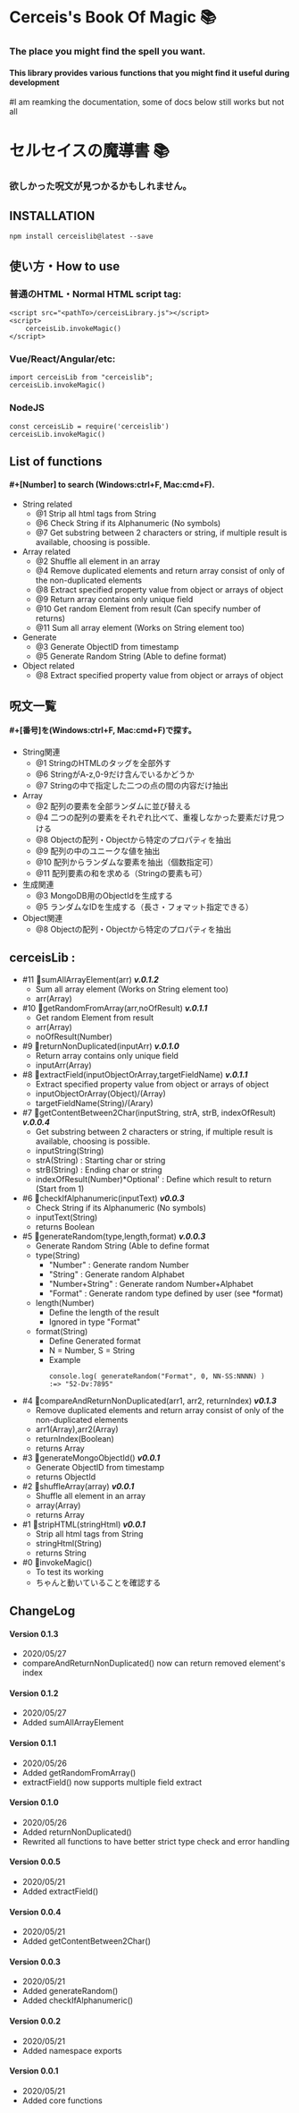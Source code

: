 # Cerceis's Book Of Magic &#x1F4DA;
### The place you might find the spell you want.
#### This library provides various functions that you might find it useful during development

#I am reamking the documentation, some of docs below still works but not all

# セルセイスの魔導書 &#x1F4DA;
### 欲しかった呪文が見つかるかもしれません。
## INSTALLATION
```
npm install cerceislib@latest --save
```
## 使い方・How to use
### 普通のHTML・Normal HTML script tag:
```
<script src="<pathTo>/cerceisLibrary.js"></script>
<script>
    cerceisLib.invokeMagic()
</script>
```
### Vue/React/Angular/etc:
```
import cerceisLib from "cerceislib";
cerceisLib.invokeMagic()
```
### NodeJS
```
const cerceisLib = require('cerceislib')
cerceisLib.invokeMagic()
```
## List of functions
#### #+[Number] to search (Windows:ctrl+F, Mac:cmd+F).
* String related
    * @1    Strip all html tags from String
    * @6    Check String if its Alphanumeric (No symbols)
    * @7    Get substring between 2 characters or string, if multiple result is available, choosing is possible.
* Array related
    * @2    Shuffle all element in an array
    * @4    Remove duplicated elements and return array consist of only of the non-duplicated elements
    * @8    Extract specified property value from object or arrays of object
    * @9    Return array contains only unique field
    * @10   Get random Element from result (Can specify number of returns)
    * @11   Sum all array element (Works on String element too)
* Generate
    * @3    Generate ObjectID from timestamp
    * @5    Generate Random String (Able to define format)
* Object related
    * @8    Extract specified property value from object or arrays of object
## 呪文一覧
#### #+[番号]を(Windows:ctrl+F, Mac:cmd+F)で探す。
* String関連
    * @1    StringのHTMLのタッグを全部外す
    * @6    StringがA-z,0-9だけ含んでいるかどうか
    * @7    Stringの中で指定した二つの点の間の内容だけ抽出
* Array
    * @2    配列の要素を全部ランダムに並び替える
    * @4    二つの配列の要素をそれぞれ比べて、重複しなかった要素だけ見つける
    * @8    Objectの配列・Objectから特定のプロパティを抽出
    * @9    配列の中のユニークな値を抽出
    * @10   配列からランダムな要素を抽出（個数指定可）
    * @11   配列要素の和を求める（Stringの要素も可）
* 生成関連
    * @3    MongoDB用のObjectIdを生成する
    * @5    ランダムなIDを生成する（長さ・フォマット指定できる）
* Object関連
    * @8    Objectの配列・Objectから特定のプロパティを抽出

## cerceisLib :

* #11 &#x1F4D8;sumAllArrayElement(arr) ***v.0.1.2***
    * Sum all array element (Works on String element too)
    * arr(Array)
* #10 &#x1F4D8;getRandomFromArray(arr,noOfResult) ***v.0.1.1***
    * Get random Element from result
    * arr(Array)
    * noOfResult(Number)
* #9 &#x1F4D8;returnNonDuplicated(inputArr) ***v.0.1.0***
    * Return array contains only unique field
    * inputArr(Array)
* #8 &#x1F4D8;extractField(inputObjectOrArray,targetFieldName) ***v.0.1.1***
    * Extract specified property value from object or arrays of object
    * inputObjectOrArray(Object)/(Array)
    * targetFieldName(String)/(Arary)
* #7 &#x1F4D8;getContentBetween2Char(inputString, strA, strB, indexOfResult) ***v.0.0.4***
    * Get substring between 2 characters or string, if multiple result is available, choosing is possible.
    * inputString(String)
    * strA(String)          : Starting char or string
    * strB(String)          : Ending char or string
    * indexOfResult(Number)*Optional' : Define which result to return (Start from 1)
* #6 &#x1F4D8;checkIfAlphanumeric(inputText) ***v0.0.3***
    * Check String if its Alphanumeric (No symbols)
    * inputText(String)
    * returns Boolean
* #5 &#x1F4D8;generateRandom(type,length,format) ***v.0.0.3***
    * Generate Random String (Able to define format
    * type(String)
        * "Number"        : Generate random Number
        * "String"        : Generate random Alphabet
        * "Number+String" : Generate random Number+Alphabet
        * "Format"        : Generate random type defined by user (see *format)
    * length(Number)
        * Define the length of the result 
        * Ignored in type "Format"
    * format(String)
        * Define Generated format
        * N = Number, S = String
        * Example
            ```
            console.log( generateRandom("Format", 0, NN-SS:NNNN) )
            :=> "52-Dv:7895"
            ```
* #4 &#x1F4D8;compareAndReturnNonDuplicated(arr1, arr2, returnIndex) ***v0.1.3***
    * Remove duplicated elements and return array consist of only of the non-duplicated elements
    * arr1(Array),arr2(Array)
    * returnIndex(Boolean)
    * returns Array
* #3 &#x1F4D8;generateMongoObjectId() ***v0.0.1***
    * Generate ObjectID from timestamp
    * returns ObjectId
* #2 &#x1F4D8;shuffleArray(array) ***v0.0.1***
    * Shuffle all element in an array
    * array(Array)
    * returns Array
* #1 &#x1F4D8;stripHTML(stringHtml) ***v0.0.1***
    * Strip all html tags from String
    * stringHtml(String)
    * returns String
* #0 &#x1F4D8;invokeMagic()
    * To test its working
    * ちゃんと動いていることを確認する

## ChangeLog
#### Version 0.1.3
* 2020/05/27
* compareAndReturnNonDuplicated() now can return removed element's index
#### Version 0.1.2
* 2020/05/27
* Added sumAllArrayElement
#### Version 0.1.1
* 2020/05/26
* Added getRandomFromArray()
* extractField() now supports multiple field extract
#### Version 0.1.0
* 2020/05/26
* Added returnNonDuplicated()
* Rewrited all functions to have better strict type check and error handling
#### Version 0.0.5
* 2020/05/21
* Added extractField()
#### Version 0.0.4
* 2020/05/21
* Added getContentBetween2Char()
#### Version 0.0.3
* 2020/05/21
* Added generateRandom()
* Added checkIfAlphanumeric()
#### Version 0.0.2
* 2020/05/21
* Added namespace exports
#### Version 0.0.1
* 2020/05/21
* Added core functions
